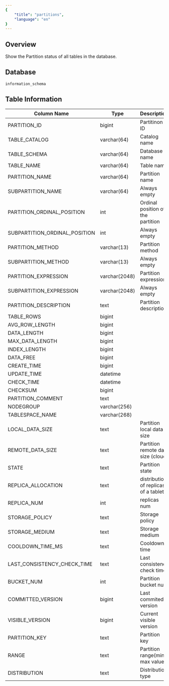 ```yaml
---
{
    "title": "partitions",
    "language": "en"
}
---
```


<!--
Licensed to the Apache Software Foundation (ASF) under one
or more contributor license agreements.  See the NOTICE file
distributed with this work for additional information
regarding copyright ownership.  The ASF licenses this file
to you under the Apache License, Version 2.0 (the
"License"); you may not use this file except in compliance
with the License.  You may obtain a copy of the License at

  http://www.apache.org/licenses/LICENSE-2.0

Unless required by applicable law or agreed to in writing,
software distributed under the License is distributed on an
"AS IS" BASIS, WITHOUT WARRANTIES OR CONDITIONS OF ANY
KIND, either express or implied.  See the License for the
specific language governing permissions and limitations
under the License.
-->

## Overview

Show the Partition status of all tables in the database.

## Database

`information_schema`

## Table Information

| Column Name                   | Type          | Description                          |
| ----------------------------- | ------------- | ------------------------------------ |
| PARTITION_ID	                | bigint        | Partitinon ID                        |
| TABLE_CATALOG                 | varchar(64)   | Catalog name                         |
| TABLE_SCHEMA                  | varchar(64)   | Database name                        |
| TABLE_NAME                    | varchar(64)   | Table name                           |
| PARTITION_NAME                | varchar(64)   | Partition name                       |
| SUBPARTITION_NAME             | varchar(64)   | Always empty                         |
| PARTITION_ORDINAL_POSITION    | int           | Ordinal position of the partition    |
| SUBPARTITION_ORDINAL_POSITION | int           | Always empty                         |
| PARTITION_METHOD              | varchar(13)   | Partition method                     |
| SUBPARTITION_METHOD           | varchar(13)   | Always empty                         |
| PARTITION_EXPRESSION          | varchar(2048) | Partition expression                 |
| SUBPARTITION_EXPRESSION       | varchar(2048) | Always empty                         |
| PARTITION_DESCRIPTION         | text          | Partition description                |
| TABLE_ROWS                    | bigint        |                                      |
| AVG_ROW_LENGTH                | bigint        |                                      |
| DATA_LENGTH                   | bigint        |                                      |
| MAX_DATA_LENGTH               | bigint        |                                      |
| INDEX_LENGTH                  | bigint        |                                      |
| DATA_FREE                     | bigint        |                                      |
| CREATE_TIME                   | bigint        |                                      |
| UPDATE_TIME                   | datetime      |                                      |
| CHECK_TIME                    | datetime      |                                      |
| CHECKSUM                      | bigint        |                                      |
| PARTITION_COMMENT             | text          |                                      |
| NODEGROUP                     | varchar(256)  |                                      |
| TABLESPACE_NAME               | varchar(268)  |                                      |
| LOCAL_DATA_SIZE               | text	        | Partition local data size            |
| REMOTE_DATA_SIZE              | text          | Partition remote data size (cloud)   |
| STATE                         | text	        | Partition state                      |
| REPLICA_ALLOCATION  	        | text	        | distribution of replicas of a tablet |
| REPLICA_NUM                   | int 	        | replicas num                         |
| STORAGE_POLICY                | text          | Storage policy                       |
| STORAGE_MEDIUM                | text          | Storage medium                       |
| COOLDOWN_TIME_MS              | text          | Cooldown time                        |
| LAST_CONSISTENCY_CHECK_TIME   | text          | Last consistency check time          |
| BUCKET_NUM                    | int           | Partition bucket num                 |
| COMMITTED_VERSION             | bigint        | Last commited version                |
| VISIBLE_VERSION               | bigint        | Current visible version              |
| PARTITION_KEY                 | text          | Partition key                        |
| RANGE                         | text          | Partition range(min max value)       |
| DISTRIBUTION                  | text          | Distribution type                    |
